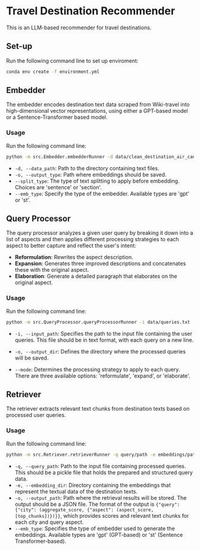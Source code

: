 # Travel Destination Recommender 
This is an LLM-based recommender for travel destinations. 

## Set-up
Run the following command line to set up enviroment:
```bash
conda env create -f environment.yml
```

## Embedder 
The embedder encodes destination text data scraped from Wiki-travel into high-dimensional vector representations, using either a GPT-based model or a Sentence-Transformer based model.

### Usage 
Run the following command line:
```bash
python -m src.Embedder.embedderRunner -d data/clean_destination_air_canada_xml -o output --split_type <sentence_or_section> --emb_type <gpt_or_st>
```
- `-d, --data_path`: Path to the directory containing text files.
- `-o, --output_type`: Path where embeddings should be saved.
- `--split_type`: The type of text splitting to apply before embedding. Choices are 'sentence' or 'section'.
- `--emb_type`: Specify the type of the embedder. Available types are 'gpt' or 'st'.

## Query Processor
The query processor analyzes a given user query by breaking it down into a list of aspects and then applies different processing strategies to each aspect to better capture and reflect the user's intent:

- **Reformulation**: Rewrites the aspect description.
- **Expansion**: Generates three improved descriptions and concatenates these with the original aspect.
- **Elaboration**: Generate a detailed paragraph that elaborates on the original aspect.

### Usage 
Run the following command line:
```bash
python -m src.QueryProcessor.queryProcessorRunner -i data/queries.txt -o output --mode <reformulate_or_expand_or_elaborate>
```

- `-i, --input_path`: Specifies the path to the input file containing the user queries. This file should be in text format, with each query on a new line.

- `-o, --output_dir`: Defines the directory where the processed queries will be saved.

- `--mode`: Determines the processing strategy to apply to each query. There are three available options: 'reformulate', 'expand', or 'elaborate'.


## Retriever
The retriever extracts relevant text chunks from destination texts based on processed user queries.

### Usage 
Run the following command line:
```bash
python -m src.Retriever.retrieverRunner -q query/path -e embeddings/path -o output/path --emb_type <gpt_or_st>
```

- `-q, --query_path`: Path to the input file containing processed queries. This should be a pickle file that holds the prepared and structured query data.
- `-e, --embedding_dir`: Directory containing the embeddings that represent the textual data of the destination texts.
- `-o, --output_path`: Path where the retrieval results will be stored. The output should be a JSON file. The format of the output is `{"query": {"city": (aggregate_score, {"aspect": (aspect_score, [top_chunks])})}}`, which provides scores and relevant text chunks for each city and query aspect.
- `--emb_type`: Specifies the type of embedder used to generate the embeddings. Available types are 'gpt' (GPT-based) or 'st' (Sentence Transformer-based). 

